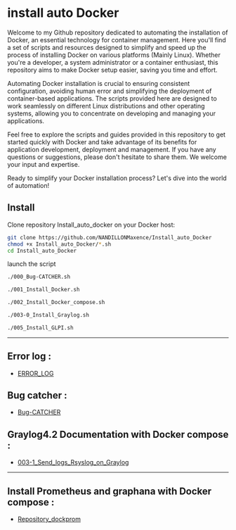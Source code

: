 # install auto Docker

Welcome to my Github repository dedicated to automating the installation of Docker, an essential technology for container management. Here you'll find a set of scripts and resources designed to simplify and speed up the process of installing Docker on various platforms (Mainly Linux). Whether you're a developer, a system administrator or a container enthusiast, this repository aims to make Docker setup easier, saving you time and effort.

Automating Docker installation is crucial to ensuring consistent configuration, avoiding human error and simplifying the deployment of container-based applications. The scripts provided here are designed to work seamlessly on different Linux distributions and other operating systems, allowing you to concentrate on developing and managing your applications.

Feel free to explore the scripts and guides provided in this repository to get started quickly with Docker and take advantage of its benefits for application development, deployment and management. If you have any questions or suggestions, please don't hesitate to share them. We welcome your input and expertise.

Ready to simplify your Docker installation process? Let's dive into the world of automation!
## Install

Clone repository Install_auto_docker on your Docker host:
```bash
git clone https://github.com/NANDILLONMaxence/Install_auto_Docker
chmod +x Install_auto_Docker/*.sh
cd Install_auto_Docker
```

launch the script
```bash
./000_Bug-CATCHER.sh
```
```bash
./001_Install_Docker.sh
```
```bash
./002_Install_Docker_compose.sh
```
```bash
./003-0_Install_Graylog.sh
```
```bash
./005_Install_GLPI.sh
```
---
## Error log :
 - [ERROR_LOG](https://github.com/NANDILLONMaxence/Install_auto_Docker/blob/main/ERROR_LOG.md)

## Bug catcher :
 - [Bug-CATCHER](https://github.com/NANDILLONMaxence/Install_auto_Docker/blob/main/000_Bug-CATCHER.sh)
  
## Graylog4.2 Documentation with Docker compose :
 - [003-1_Send_logs_Rsyslog_on_Graylog](https://github.com/NANDILLONMaxence/Install_auto_Docker/blob/main/003-1_Send_logs_Rsyslog_on_Graylog.md)
---
## Install Prometheus and graphana with Docker compose :
 - [Repository_dockprom](https://github.com/NANDILLONMaxence/dockprom)
     
